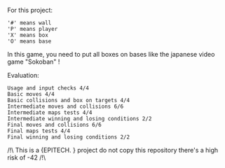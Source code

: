 For this project:

    '#' means wall
    'P' means player
    'X' means box
    'O' means base

In this game, you need to put all boxes on bases like the japanese video game "Sokoban" !

Evaluation: 

    Usage and input checks 4/4
    Basic moves 4/4
    Basic collisions and box on targets 4/4
    Intermediate moves and collisions 6/6
    Intermediate maps tests 4/4
    Intermediate winning and losing conditions 2/2
    Final moves and collisions 6/6
    Final maps tests 4/4
    Final winning and losing conditions 2/2


/!\ This is a {EPITECH. } project do not copy this repository there's a high risk of -42 /!\
